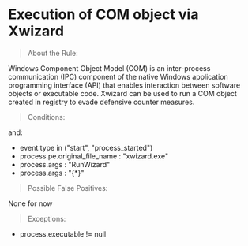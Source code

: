 # Execution of COM object via Xwizard


>About the Rule:

Windows Component Object Model (COM) is an inter-process communication (IPC) component of the native Windows application programming interface (API) that enables interaction between software objects or executable code. Xwizard can be used to run a COM object created in registry to evade defensive counter measures.
 

>Conditions:

and:

- event.type in ("start", "process_started")
- process.pe.original_file_name : "xwizard.exe"
- process.args : "RunWizard"
- process.args : "{*}"
 


>Possible False Positives:

None for now


>Exceptions:

- process.executable != null
